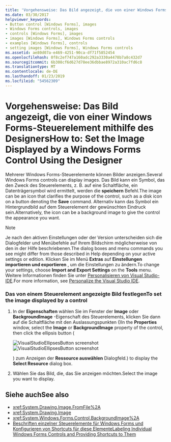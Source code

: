 ```yaml
---
title: 'Vorgehensweise: Das Bild angezeigt, die von einer Windows Forms-Steuerelement mithilfe des Designers'
ms.date: 03/30/2017
helpviewer_keywords:
- Button control [Windows Forms], images
- Windows Forms controls, images
- controls [Windows Forms], images
- images [Windows Forms], Windows Forms controls
- examples [Windows Forms], controls
- setting images [Windows Forms], Windows Forms controls
ms.assetid: ae80d07a-e469-4251-90ca-df71f5852454
ms.openlocfilehash: 0f8c2ef747a160adc292a3330a4478b7a8c432d7
ms.sourcegitcommit: 6b308cf6d627d78ee36dbbae8972a310ac7fd6c8
ms.translationtype: MT
ms.contentlocale: de-DE
ms.lasthandoff: 01/23/2019
ms.locfileid: "54562309"
---
```

# <a name="how-to-set-the-image-displayed-by-a-windows-forms-control-using-the-designer"></a><span data-ttu-id="28e24-102">Vorgehensweise: Das Bild angezeigt, die von einer Windows Forms-Steuerelement mithilfe des Designers</span><span class="sxs-lookup"><span data-stu-id="28e24-102">How to: Set the Image Displayed by a Windows Forms Control Using the Designer</span></span>
<span data-ttu-id="28e24-103">Mehrerer Windows Forms-Steuerelemente können Bilder anzeigen.</span><span class="sxs-lookup"><span data-stu-id="28e24-103">Several Windows Forms controls can display images.</span></span> <span data-ttu-id="28e24-104">Das Bild kann ein Symbol, das den Zweck des Steuerelements, z. B. auf eine Schaltfläche, ein Datenträgersymbol wird ermittelt, werden die **speichern** Befehl.</span><span class="sxs-lookup"><span data-stu-id="28e24-104">The image can be an icon that clarifies the purpose of the control, such as a disk icon on a button denoting the **Save** command.</span></span> <span data-ttu-id="28e24-105">Alternativ kann das Symbol ein Hintergrundbild auf dem Steuerelement der gewünschten Eindruck sein.</span><span class="sxs-lookup"><span data-stu-id="28e24-105">Alternatively, the icon can be a background image to give the control the appearance you want.</span></span>  
  
> [!NOTE]
>  <span data-ttu-id="28e24-106">Je nach den aktiven Einstellungen oder der Version unterscheiden sich die Dialogfelder und Menübefehle auf Ihrem Bildschirm möglicherweise von den in der Hilfe beschriebenen.</span><span class="sxs-lookup"><span data-stu-id="28e24-106">The dialog boxes and menu commands you see might differ from those described in Help depending on your active settings or edition.</span></span> <span data-ttu-id="28e24-107">Klicken Sie im Menü **Extras** auf **Einstellungen importieren und exportieren** , um die Einstellungen zu ändern.</span><span class="sxs-lookup"><span data-stu-id="28e24-107">To change your settings, choose **Import and Export Settings** on the **Tools** menu.</span></span> <span data-ttu-id="28e24-108">Weitere Informationen finden Sie unter [Personalisieren von Visual Studio-IDE](/visualstudio/ide/personalizing-the-visual-studio-ide).</span><span class="sxs-lookup"><span data-stu-id="28e24-108">For more information, see [Personalize the Visual Studio IDE](/visualstudio/ide/personalizing-the-visual-studio-ide).</span></span>  
  
### <a name="to-set-the-image-displayed-by-a-control"></a><span data-ttu-id="28e24-109">Das von einem Steuerelement angezeigte Bild festlegen</span><span class="sxs-lookup"><span data-stu-id="28e24-109">To set the image displayed by a control</span></span>  
  
1.  <span data-ttu-id="28e24-110">In der **Eigenschaften** wählen Sie im Fenster der **Image** oder **BackgroundImage** -Eigenschaft des Steuerelements, klicken Sie dann auf die Schaltfläche mit den Auslassungspunkten ()</span><span class="sxs-lookup"><span data-stu-id="28e24-110">In the **Properties** window, select the **Image** or **BackgroundImage** property of the control, then click the ellipsis button (</span></span>  
  
     <span data-ttu-id="28e24-111">![VisualStudioEllipsesButton screenshot](../../../../docs/framework/winforms/media/vbellipsesbutton.png "vbEllipsesButton")</span><span class="sxs-lookup"><span data-stu-id="28e24-111">![VisualStudioEllipsesButton screenshot](../../../../docs/framework/winforms/media/vbellipsesbutton.png "vbEllipsesButton")</span></span>  
  
     <span data-ttu-id="28e24-112">) zum Anzeigen der **Ressource auswählen** Dialogfeld.</span><span class="sxs-lookup"><span data-stu-id="28e24-112">) to display the **Select Resource** dialog box.</span></span>  
  
2.  <span data-ttu-id="28e24-113">Wählen Sie das Bild, die, das Sie anzeigen möchten.</span><span class="sxs-lookup"><span data-stu-id="28e24-113">Select the image you want to display.</span></span>  
  
## <a name="see-also"></a><span data-ttu-id="28e24-114">Siehe auch</span><span class="sxs-lookup"><span data-stu-id="28e24-114">See also</span></span>
- <xref:System.Drawing.Image.FromFile%2A>
- <xref:System.Drawing.Image>
- <xref:System.Windows.Forms.Control.BackgroundImage%2A>
- [<span data-ttu-id="28e24-115">Beschriften einzelner Steuerelemente für Windows Forms und Konfigurieren von Shortcuts für diese Elemente</span><span class="sxs-lookup"><span data-stu-id="28e24-115">Labeling Individual Windows Forms Controls and Providing Shortcuts to Them</span></span>](../../../../docs/framework/winforms/controls/labeling-individual-windows-forms-controls-and-providing-shortcuts-to-them.md)
